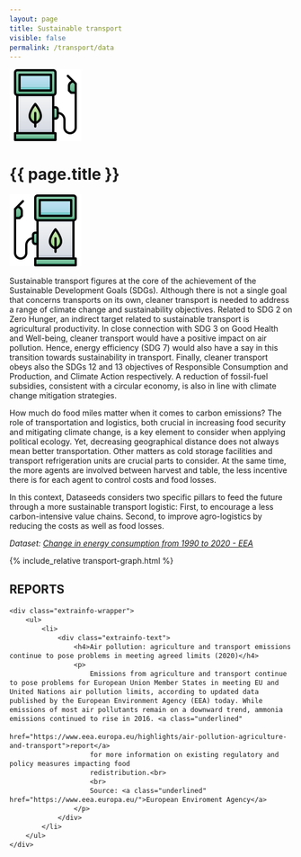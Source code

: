 ```yaml
---
layout: page
title: Sustainable transport
visible: false
permalink: /transport/data
---
```


<div>
	<div class="centered-title" onclick="location.href='/transport'" style="cursor: pointer;">
		<img src="/assets/icons/DrawKit-Ecology/Color/Gas Station.svg">
		<h1>{{ page.title }}</h1>
		<img src="/assets/icons/DrawKit-Ecology/Color/Gas Station.svg" style="transform: scaleX(-1);">
	</div>
	<div class="flex-container">
		<p>
			Sustainable transport figures at the core of the achievement of the Sustainable Development Goals (SDGs). Although there is not a single goal that concerns transports on its own, cleaner transport is needed to address a range of climate change and sustainability objectives. Related to SDG 2 on Zero Hunger, an indirect target related to sustainable transport is agricultural productivity. In close connection with SDG 3 on Good Health and Well-being, cleaner transport would have a positive impact on air pollution. Hence, energy efficiency (SDG 7) would also have a say in this transition towards sustainability in transport. Finally, cleaner transport obeys also the SDGs 12 and 13 objectives of Responsible Consumption and Production, and Climate Action respectively. A reduction of fossil-fuel subsidies, consistent with a circular economy, is also in line with climate change mitigation strategies.
		</p>
		<p>
			<span class="highlighted">How much do food miles matter when it comes to carbon emissions?</span> The role
			of transportation and logistics, both crucial in increasing food security and mitigating climate change, is
			a key element to consider when applying political ecology. Yet, <span class="highlighted">decreasing
				geographical distance does not always mean better transportation</span>. Other matters as cold storage
			facilities and transport refrigeration units are crucial parts to consider. At the same time, the more
			agents are involved between harvest and table, the less incentive there is for each agent to control costs
			and food losses.
		</p>
		<p>
			In this context, Dataseeds considers two specific pillars to feed the future through a more sustainable
			transport logistic: First, to encourage a less carbon-intensive value chains. Second, to improve
			agro-logistics by reducing the costs as well as food losses.
		</p>
		<p style="font-style: italic;">
			<span>
				Dataset:
				<a class="underlined"
					href="https://www.eea.europa.eu/data-and-maps/daviz/change-in-final-energy-consumption-5#tab-chart_3">Change
					in energy consumption from 1990 to 2020 - EEA </a>
			</span>
		</p>
	</div>
	<div style="max-width: 57rem; margin: auto">
		{% include_relative transport-graph.html %}
	</div>
</div>


<div class="extrainfo-container">
	<div class="centered-title">
		<h2>REPORTS</h2>
	</div>
	
	<div class="extrainfo-wrapper">
		<ul>
			<li>
				<div class="extrainfo-text">
					<h4>Air pollution: agriculture and transport emissions continue to pose problems in meeting agreed limits (2020)</h4>
					<p>
						Emissions from agriculture and transport continue to pose problems for European Union Member States in meeting EU and United Nations air pollution limits, according to updated data published by the European Environment Agency (EEA) today. While emissions of most air pollutants remain on a downward trend, ammonia emissions continued to rise in 2016. <a class="underlined"
							href="https://www.eea.europa.eu/highlights/air-pollution-agriculture-and-transport">report</a>
						for more information on existing regulatory and policy measures impacting food
						redistribution.<br>
						<br>
						Source: <a class="underlined" href="https://www.eea.europa.eu/">European Enviroment Agency</a>
					</p>
				</div>
			</li>
		</ul>
	</div>
